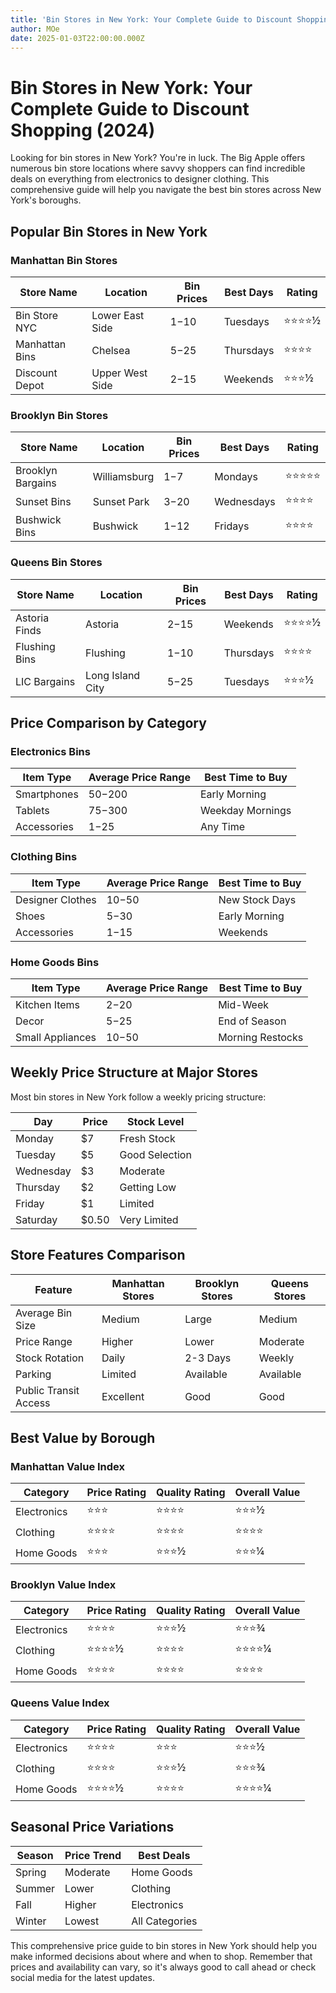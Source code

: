 ```yaml
---
title: 'Bin Stores in New York: Your Complete Guide to Discount Shopping (2025)'
author: MOe
date: 2025-01-03T22:00:00.000Z
---
```


# Bin Stores in New York: Your Complete Guide to Discount Shopping (2024)

Looking for bin stores in New York? You're in luck. The Big Apple offers numerous bin store locations where savvy shoppers can find incredible deals on everything from electronics to designer clothing. This comprehensive guide will help you navigate the best bin stores across New York's boroughs.

## Popular Bin Stores in New York

### Manhattan Bin Stores

| Store Name     | Location        | Bin Prices | Best Days | Rating |
| -------------- | --------------- | ---------- | --------- | ------ |
| Bin Store NYC  | Lower East Side | $1-$10     | Tuesdays  | ⭐⭐⭐⭐½  |
| Manhattan Bins | Chelsea         | $5-$25     | Thursdays | ⭐⭐⭐⭐   |
| Discount Depot | Upper West Side | $2-$15     | Weekends  | ⭐⭐⭐½   |

### Brooklyn Bin Stores

| Store Name        | Location     | Bin Prices | Best Days  | Rating |
| ----------------- | ------------ | ---------- | ---------- | ------ |
| Brooklyn Bargains | Williamsburg | $1-$7      | Mondays    | ⭐⭐⭐⭐⭐  |
| Sunset Bins       | Sunset Park  | $3-$20     | Wednesdays | ⭐⭐⭐⭐   |
| Bushwick Bins     | Bushwick     | $1-$12     | Fridays    | ⭐⭐⭐⭐   |

### Queens Bin Stores

| Store Name    | Location         | Bin Prices | Best Days | Rating |
| ------------- | ---------------- | ---------- | --------- | ------ |
| Astoria Finds | Astoria          | $2-$15     | Weekends  | ⭐⭐⭐⭐½  |
| Flushing Bins | Flushing         | $1-$10     | Thursdays | ⭐⭐⭐⭐   |
| LIC Bargains  | Long Island City | $5-$25     | Tuesdays  | ⭐⭐⭐½   |

## Price Comparison by Category

### Electronics Bins

| Item Type   | Average Price Range | Best Time to Buy |
| ----------- | ------------------- | ---------------- |
| Smartphones | $50-$200            | Early Morning    |
| Tablets     | $75-$300            | Weekday Mornings |
| Accessories | $1-$25              | Any Time         |

### Clothing Bins

| Item Type        | Average Price Range | Best Time to Buy |
| ---------------- | ------------------- | ---------------- |
| Designer Clothes | $10-$50             | New Stock Days   |
| Shoes            | $5-$30              | Early Morning    |
| Accessories      | $1-$15              | Weekends         |

### Home Goods Bins

| Item Type        | Average Price Range | Best Time to Buy |
| ---------------- | ------------------- | ---------------- |
| Kitchen Items    | $2-$20              | Mid-Week         |
| Decor            | $5-$25              | End of Season    |
| Small Appliances | $10-$50             | Morning Restocks |

## Weekly Price Structure at Major Stores

Most bin stores in New York follow a weekly pricing structure:

| Day       | Price | Stock Level    |
| --------- | ----- | -------------- |
| Monday    | $7    | Fresh Stock    |
| Tuesday   | $5    | Good Selection |
| Wednesday | $3    | Moderate       |
| Thursday  | $2    | Getting Low    |
| Friday    | $1    | Limited        |
| Saturday  | $0.50 | Very Limited   |

## Store Features Comparison

| Feature               | Manhattan Stores | Brooklyn Stores | Queens Stores |
| --------------------- | ---------------- | --------------- | ------------- |
| Average Bin Size      | Medium           | Large           | Medium        |
| Price Range           | Higher           | Lower           | Moderate      |
| Stock Rotation        | Daily            | 2-3 Days        | Weekly        |
| Parking               | Limited          | Available       | Available     |
| Public Transit Access | Excellent        | Good            | Good          |

## Best Value by Borough

### Manhattan Value Index

| Category    | Price Rating | Quality Rating | Overall Value |
| ----------- | ------------ | -------------- | ------------- |
| Electronics | ⭐⭐⭐          | ⭐⭐⭐⭐           | ⭐⭐⭐½          |
| Clothing    | ⭐⭐⭐⭐         | ⭐⭐⭐⭐           | ⭐⭐⭐⭐          |
| Home Goods  | ⭐⭐⭐          | ⭐⭐⭐½           | ⭐⭐⭐¼          |

### Brooklyn Value Index

| Category    | Price Rating | Quality Rating | Overall Value |
| ----------- | ------------ | -------------- | ------------- |
| Electronics | ⭐⭐⭐⭐         | ⭐⭐⭐½           | ⭐⭐⭐¾          |
| Clothing    | ⭐⭐⭐⭐½        | ⭐⭐⭐⭐           | ⭐⭐⭐⭐¼         |
| Home Goods  | ⭐⭐⭐⭐         | ⭐⭐⭐⭐           | ⭐⭐⭐⭐          |

### Queens Value Index

| Category    | Price Rating | Quality Rating | Overall Value |
| ----------- | ------------ | -------------- | ------------- |
| Electronics | ⭐⭐⭐⭐         | ⭐⭐⭐            | ⭐⭐⭐½          |
| Clothing    | ⭐⭐⭐⭐         | ⭐⭐⭐½           | ⭐⭐⭐¾          |
| Home Goods  | ⭐⭐⭐⭐½        | ⭐⭐⭐⭐           | ⭐⭐⭐⭐¼         |

## Seasonal Price Variations

| Season | Price Trend | Best Deals     |
| ------ | ----------- | -------------- |
| Spring | Moderate    | Home Goods     |
| Summer | Lower       | Clothing       |
| Fall   | Higher      | Electronics    |
| Winter | Lowest      | All Categories |

This comprehensive price guide to bin stores in New York should help you make informed decisions about where and when to shop. Remember that prices and availability can vary, so it's always good to call ahead or check social media for the latest updates.
